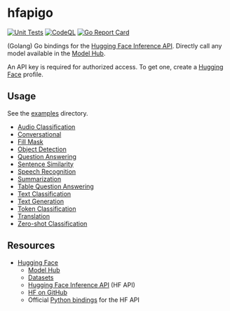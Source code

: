 # hfapigo

[![Unit Tests](https://github.com/TannerKvarfordt/hfapigo/actions/workflows/unit-tests.yml/badge.svg)](https://github.com/TannerKvarfordt/hfapigo/actions/workflows/unit-tests.yml)
[![CodeQL](https://github.com/TannerKvarfordt/hfapigo/actions/workflows/codeql-analysis.yml/badge.svg)](https://github.com/TannerKvarfordt/hfapigo/actions/workflows/codeql-analysis.yml)
[![Go Report Card](https://goreportcard.com/badge/github.com/TannerKvarfordt/hfapigo)](https://goreportcard.com/report/github.com/TannerKvarfordt/hfapigo)

(Golang) Go bindings for the [Hugging Face Inference API](https://api-inference.huggingface.co/docs/python/html/index.html).
Directly call any model available in the [Model Hub](https://huggingface.co/models).

An API key is required for authorized access. To get one, create a [Hugging Face](https://huggingface.co/) profile.

## Usage

See the [examples](./examples) directory.

- [Audio Classification](./examples/audio_classification/main.go)
- [Conversational](./examples/conversational/main.go)
- [Fill Mask](./examples/fill_mask/main.go)
- [Object Detection](./examples/object_detection/main.go)
- [Question Answering](./examples/question_answering/main.go)
- [Sentence Similarity](./examples/sentence_similarity/main.go)
- [Speech Recognition](./examples/speech_recognition/main.go)
- [Summarization](./examples/summarization/main.go)
- [Table Question Answering](./examples/table_question_answering/main.go)
- [Text Classification](./examples/text_classification/main.go)
- [Text Generation](./examples/text_generation/main.go)
- [Token Classification](./examples/token_classification/main.go)
- [Translation](./examples/translation/main.go)
- [Zero-shot Classification](./examples/zeroshot/main.go)

## Resources

- [Hugging Face](https://huggingface.co/)
  - [Model Hub](https://huggingface.co/models)
  - [Datasets](https://huggingface.co/datasets)
  - [Hugging Face Inference API](https://api-inference.huggingface.co/docs/python/html/index.html) (HF API)
  - [HF on GitHub](https://github.com/huggingface)
  - Official [Python bindings](https://github.com/huggingface/hfapi) for the HF API
